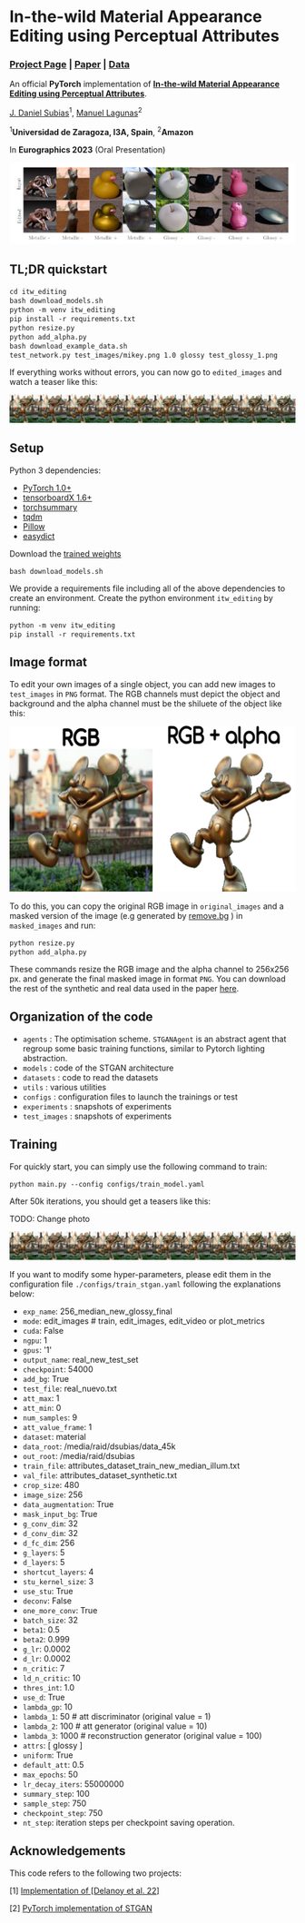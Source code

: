 # In-the-wild Material Appearance Editing using Perceptual Attributes 

### [Project Page](https://dsubias.github.io/publication/in-the-wild_editing/) | [Paper](https://arxiv.org/pdf/2302.03619.pdf) | [Data](-)

An official **PyTorch**  implementation of [**In-the-wild Material Appearance Editing using Perceptual Attributes**](). 


[J. Daniel Subias](https://dsubias.github.io/#about)<sup>1</sup>,
[Manuel Lagunas](https://mlagunas.me/)<sup>2</sup>

<sup>1</sup>**Universidad de Zaragoza, I3A, Spain**, <sup>2</sup>**Amazon**

In **Eurographics 2023** (Oral Presentation)

<img src='imgs/teaser.jpg'/>



## TL;DR quickstart
```
cd itw_editing
bash download_models.sh
python -m venv itw_editing
pip install -r requirements.txt
python resize.py
python add_alpha.py
bash download_example_data.sh
test_network.py test_images/mikey.png 1.0 glossy test_glossy_1.png
```

If everything works without errors,  you can now go to `edited_images` and watch a teaser like this:

<img src='imgs/mikey.png'/>


## Setup

Python 3 dependencies:

* [PyTorch 1.0+](https://pytorch.org)
* [tensorboardX 1.6+](https://github.com/lanpa/tensorboardX)
* [torchsummary](https://github.com/sksq96/pytorch-summary)
* [tqdm](https://github.com/tqdm/tqdm)
* [Pillow](https://github.com/python-pillow/Pillow)
* [easydict](https://github.com/makinacorpus/easydict)

Download the [trained weights](https://perso.liris.cnrs.fr/johanna.delanoy/data/2022_materials_generative_editing/models/normal_final.ckpt)

```
bash download_models.sh
```

We provide a requirements file including all of the above dependencies to create an environment. Create the python environment `itw_editing` by running:

```
python -m venv itw_editing
pip install -r requirements.txt
```

## Image format

To edit your own images of a single object, you can add new images to `test_images` in `PNG` format. The RGB channels must depict the object and background and the alpha channel must be the shiluete of the object like this:

<img src='imgs/image_format.png'/>

To do this, you can copy the original RGB image in `original_images` and a masked version of the image (e.g generated by [remove.bg](https://www.remove.bg/) ) in `masked_images` and run:

```
python resize.py
python add_alpha.py
```

These commands resize the RGB image and the alpha channel to 256x256 px. and generate the final masked image in format `PNG`. You can download the rest of the synthetic and real data used in the paper [here](-).

## Organization of the code

* `agents` : The optimisation scheme. `STGANAgent` is an abstract agent that regroup some basic training functions, similar to Pytorch lighting abstraction.
* `models` : code of the STGAN architecture
* `datasets` : code to read the datasets
* `utils` : various utilities
* `configs` : configuration files to launch the trainings or test
* `experiments` : snapshots of experiments
* `test_images` : snapshots of experiments



## Training

For quickly start, you can simply use the following command to train:

  ```
  python main.py --config configs/train_model.yaml
  ```

After 50k iterations, you should get a teasers like this:

TODO: Change photo

<img src='imgs/mikey.png'/>

If you want to modify some hyper-parameters, please edit them in the configuration file `./configs/train_stgan.yaml` following the explanations below:

  - `exp_name`: 256_median_new_glossy_final
  - `mode`: edit_images # train, edit_images, edit_video or plot_metrics
  - `cuda`: False
  - `ngpu`: 1
  - `gpus`: '1'
  - `output_name`: real_new_test_set
  - `checkpoint`: 54000 
  - `add_bg`: True
  - `test_file`: real_nuevo.txt
  - `att_max`: 1
  - `att_min`: 0
  - `num_samples`: 9
  - `att_value_frame`: 1
  - `dataset`: material
  - `data_root`: /media/raid/dsubias/data_45k
  - `out_root`: /media/raid/dsubias
  - `train_file`: attributes_dataset_train_new_median_illum.txt
  - `val_file`: attributes_dataset_synthetic.txt
  - `crop_size`: 480
  - `image_size`: 256
  - `data_augmentation`: True
  - `mask_input_bg`: True
  - `g_conv_dim`: 32
  - `d_conv_dim`: 32
  - `d_fc_dim`: 256
  - `g_layers`: 5
  - `d_layers`: 5
  - `shortcut_layers`: 4
  - `stu_kernel_size`: 3
  - `use_stu`: True
  - `deconv`: False
  - `one_more_conv`: True
  - `batch_size`: 32
  - `beta1`: 0.5
  - `beta2`: 0.999
  - `g_lr`: 0.0002
  - `d_lr`: 0.0002
  - `n_critic`: 7
  - `ld_n_critic`: 10
  - `thres_int`: 1.0
  - `use_d`: True
  - `lambda_gp`: 10
  - `lambda_1`: 50 # att discriminator (original value = 1)
  - `lambda_2`: 100 # att generator (original value = 10)
  - `lambda_3`: 1000 # reconstruction generator (original value = 100)
  - `attrs`: [ glossy ]
  - `uniform`: True
  - `default_att`: 0.5
  - `max_epochs`: 50
  - `lr_decay_iters`: 55000000
  - `summary_step`: 100
  - `sample_step`: 750
  - `checkpoint_step`: 750
  - `nt_step`: iteration steps per checkpoint saving operation.

## Acknowledgements

This code refers to the following two projects:

[1] [Implementation of [Delanoy et al. 22]](https://github.com/jdelanoy/generative-material-net) 

[2] [PyTorch implementation of STGAN](https://github.com/yunjey/stargan)
